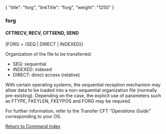 {
    "title": "forg",
    "linkTitle": "forg",
    "weight": "1250"
}<span id="forg"></span>

### forg

<span id="forg_CFTRECV"></span><span id="forg_CFTSEND"></span>

#### CFTRECV, RECV, CFTSEND, SEND

\[FORG = {SEQ | DIRECT | INDEXED}\]
  

Organization of the file to be transferred:

-   SEQ:
    sequential
-   INDEXED:
    indexed
-   DIRECT:
    direct access (relative)

With certain operating systems, the sequential reception mechanism may
allow data to be loaded into a non-sequential organization file (normally
pre-existing). Depending on the case, the explicit use of parameters such
as FTYPE, FKEYLEN, FKEYPOS and FORG may be required.

For further information, refer to the <span class="mc-variable axway_variables.Component_Short_Name variable">Transfer CFT</span> *"Operations
Guide"* corresponding to your OS.

[Return to Command index](../../)
